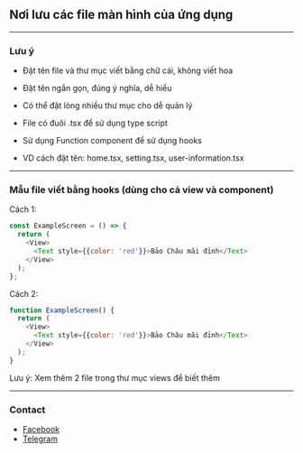 ## Nơi lưu các file màn hình của ứng dụng

---

### Lưu ý

- Đặt tên file và thư mục viết bằng chữ cái, không viết hoa
- Đặt tên ngắn gọn, đúng ý nghĩa, dễ hiểu
- Có thể đặt lòng nhiều thư mục cho dễ quản lý
- File có đuôi .tsx để sử dụng type script
- Sử dụng Function component để sử dụng hooks

- VD cách đặt tên: home.tsx, setting.tsx, user-information.tsx

---

### Mẫu file viết bằng hooks (dùng cho cả view và component)

Cách 1:

```javascript
const ExampleScreen = () => {
  return (
    <View>
      <Text style={{color: 'red'}}>Bảo Châu mãi đỉnh</Text>
    </View>
  );
};
```

Cách 2:

```javascript
function ExampleScreen() {
  return (
    <View>
      <Text style={{color: 'red'}}>Bảo Châu mãi đỉnh</Text>
    </View>
  );
}
```

Lưu ý: Xem thêm 2 file trong thư mục views để biết thêm

---

### Contact

- [Facebook](https://fb.com/baochau9xx)
- [Telegram](https://t.me/baochau9xx)
